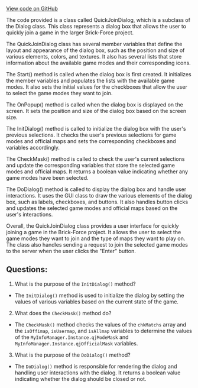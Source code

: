 [View code on GitHub](https://github.com/TieHaxJan/Brick-Force/Assembly-CSharp\QuickJoinDialog.cs)

The code provided is a class called QuickJoinDialog, which is a subclass of the Dialog class. This class represents a dialog box that allows the user to quickly join a game in the larger Brick-Force project.

The QuickJoinDialog class has several member variables that define the layout and appearance of the dialog box, such as the position and size of various elements, colors, and textures. It also has several lists that store information about the available game modes and their corresponding icons.

The Start() method is called when the dialog box is first created. It initializes the member variables and populates the lists with the available game modes. It also sets the initial values for the checkboxes that allow the user to select the game modes they want to join.

The OnPopup() method is called when the dialog box is displayed on the screen. It sets the position and size of the dialog box based on the screen size.

The InitDialog() method is called to initialize the dialog box with the user's previous selections. It checks the user's previous selections for game modes and official maps and sets the corresponding checkboxes and variables accordingly.

The CheckMask() method is called to check the user's current selections and update the corresponding variables that store the selected game modes and official maps. It returns a boolean value indicating whether any game modes have been selected.

The DoDialog() method is called to display the dialog box and handle user interactions. It uses the GUI class to draw the various elements of the dialog box, such as labels, checkboxes, and buttons. It also handles button clicks and updates the selected game modes and official maps based on the user's interactions.

Overall, the QuickJoinDialog class provides a user interface for quickly joining a game in the Brick-Force project. It allows the user to select the game modes they want to join and the type of maps they want to play on. The class also handles sending a request to join the selected game modes to the server when the user clicks the "Enter" button.
## Questions: 
 1. What is the purpose of the `InitDialog()` method?
- The `InitDialog()` method is used to initialize the dialog by setting the values of various variables based on the current state of the game.

2. What does the `CheckMask()` method do?
- The `CheckMask()` method checks the values of the `chkMatchs` array and the `isOffimap`, `isUsermap`, and `isAllmap` variables to determine the values of the `MyInfoManager.Instance.qjModeMask` and `MyInfoManager.Instance.qjOfficialMask` variables.

3. What is the purpose of the `DoDialog()` method?
- The `DoDialog()` method is responsible for rendering the dialog and handling user interactions with the dialog. It returns a boolean value indicating whether the dialog should be closed or not.